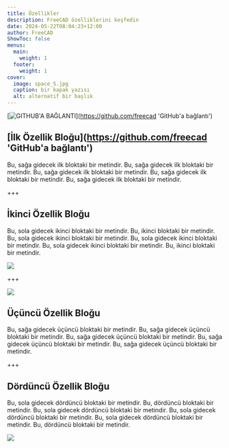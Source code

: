 ```yaml
---
title: Özellikler
description: FreeCAD özelliklerini keşfedin
date: 2024-05-22T08:04:23+12:00
author: FreeCAD
ShowToc: false
menus:
  main:
    weight: 1
  footer:
    weight: 1
cover:
  image: space_5.jpg
  caption: bir kapak yazısı
  alt: alternatif bir başlık
---
```


[![GITHUB'A BAĞLANTI](space_5.jpg)](https://github.com/freecad 'GitHub'a bağlantı')

## [İlk Özellik Bloğu](https://github.com/freecad 'GitHub'a bağlantı')

Bu, sağa gidecek ilk bloktaki bir metindir. Bu, sağa gidecek ilk bloktaki bir metindir. Bu, sağa gidecek ilk bloktaki bir metindir. Bu, sağa gidecek ilk bloktaki bir metindir. Bu, sağa gidecek ilk bloktaki bir metindir.

+++

## İkinci Özellik Bloğu

Bu, sola gidecek ikinci bloktaki bir metindir. Bu, ikinci bloktaki bir metindir. Bu, sola gidecek ikinci bloktaki bir metindir. Bu, sola gidecek ikinci bloktaki bir metindir. Bu, sola gidecek ikinci bloktaki bir metindir. Bu, ikinci bloktaki bir metindir.

![](space_5.jpg)

+++

![](space_5.jpg)

## Üçüncü Özellik Bloğu

Bu, sağa gidecek üçüncü bloktaki bir metindir. Bu, sağa gidecek üçüncü bloktaki bir metindir. Bu, sağa gidecek üçüncü bloktaki bir metindir. Bu, sağa gidecek üçüncü bloktaki bir metindir. Bu, sağa gidecek üçüncü bloktaki bir metindir.

+++

## Dördüncü Özellik Bloğu

Bu, sola gidecek dördüncü bloktaki bir metindir. Bu, dördüncü bloktaki bir metindir. Bu, sola gidecek dördüncü bloktaki bir metindir. Bu, sola gidecek dördüncü bloktaki bir metindir. Bu, sola gidecek dördüncü bloktaki bir metindir. Bu, dördüncü bloktaki bir metindir.

![](space_5.jpg)